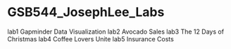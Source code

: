 # GSB544_JosephLee_Labs
lab1 Gapminder Data Visualization
lab2 Avocado Sales
lab3 The 12 Days of Christmas
lab4 Coffee Lovers Unite
lab5 Insurance Costs
